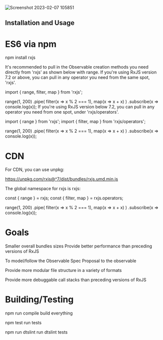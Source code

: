 ![Screenshot 2023-02-07 105851](https://user-images.githubusercontent.com/93249038/217157355-8673b262-ae44-41c3-be6d-6af4312a191d.png)


## Installation and Usage

# ES6 via npm
npm install rxjs

It's recommended to pull in the Observable creation methods you need directly from 'rxjs' as shown below with range. If you're using RxJS version 7.2 or above, you can pull in any operator you need from the same spot, 'rxjs'.

import { range, filter, map } from 'rxjs';

range(1, 200)
  .pipe(
    filter(x => x % 2 === 1),
    map(x => x + x)
  )
  .subscribe(x => console.log(x));
If you're using RxJS version below 7.2, you can pull in any operator you need from one spot, under 'rxjs/operators'.

import { range } from 'rxjs';
import { filter, map } from 'rxjs/operators';

range(1, 200)
  .pipe(
    filter(x => x % 2 === 1),
    map(x => x + x)
  )
  .subscribe(x => console.log(x));

# CDN
For CDN, you can use unpkg:

https://unpkg.com/rxjs@^7/dist/bundles/rxjs.umd.min.js

The global namespace for rxjs is rxjs:

const { range } = rxjs;
const { filter, map } = rxjs.operators;

range(1, 200)
  .pipe(
    filter(x => x % 2 === 1),
    map(x => x + x)
  )
  .subscribe(x => console.log(x));
  
# Goals

Smaller overall bundles sizes
Provide better performance than preceding versions of RxJS

To model/follow the Observable Spec Proposal to the observable

Provide more modular file structure in a variety of formats

Provide more debuggable call stacks than preceding versions of RxJS

# Building/Testing
npm run compile build everything

npm test run tests

npm run dtslint run dtslint tests
